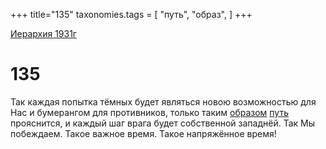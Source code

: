 +++
title="135"
taxonomies.tags = [
"путь",
"образ",
]
+++

[Иерархия 1931г](/agni/19312)

# 135

Так каждая попытка тёмных будет являться новою возможностью для Нас и бумерангом для противников, только таким [образом](/tags/образ) [путь](/tags/путь) прояснится, и каждый шаг врага будет собственной западнёй. Так Мы побеждаем. Такое важное время. Такое напряжённое время!   

